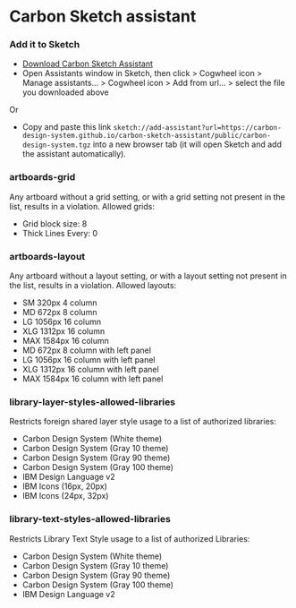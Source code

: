 # Carbon Sketch assistant
### Add it to Sketch
* [Download Carbon Sketch Assistant](https://carbon-design-system.github.io/carbon-sketch-assistant/public/carbon-design-system.tgz)
* Open Assistants window in Sketch, then click > Cogwheel icon > Manage assistants… > Cogwheel icon > Add from url… > select the file you downloaded above

Or
* Copy and paste this link `sketch://add-assistant?url=https://carbon-design-system.github.io/carbon-sketch-assistant/public/carbon-design-system.tgz` into a new browser tab (it will open Sketch and add the assistant automatically).

### artboards-grid
Any artboard without a grid setting, or with a grid setting not present in the list, results in a violation.
Allowed grids:
* Grid block size: 8
* Thick Lines Every: 0  

### artboards-layout
Any artboard without a layout setting, or with a layout setting not present in the list, results in a violation.
Allowed layouts:
* SM 320px 4 column
* MD 672px 8 column
* LG 1056px 16 column
* XLG 1312px 16 column
* MAX 1584px 16 column
* MD 672px 8 column with left panel
* LG 1056px 16 column with left panel
* XLG 1312px 16 column with left panel
* MAX 1584px 16 column with left panel

### library-layer-styles-allowed-libraries
Restricts foreign shared layer style usage to a list of authorized libraries:
* Carbon Design System (White theme)
* Carbon Design System (Gray 10 theme)
* Carbon Design System (Gray 90 theme)
* Carbon Design System (Gray 100 theme)
* IBM Design Language v2
* IBM Icons (16px, 20px)
* IBM Icons (24px, 32px)

### library-text-styles-allowed-libraries
Restricts Library Text Style usage to a list of authorized Libraries:
* Carbon Design System (White theme)
* Carbon Design System (Gray 10 theme)
* Carbon Design System (Gray 90 theme)
* Carbon Design System (Gray 100 theme)
* IBM Design Language v2
